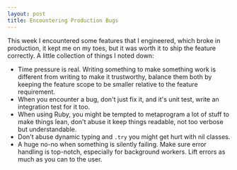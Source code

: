 ```yaml
---
layout: post
title: Encountering Production Bugs
---
```


This week I encountered some features that I engineered, which broke in production, it kept me on my toes, but it was worth it to ship the feature correctly. A little collection of things I noted down:

- Time pressure is real. Writing something to make something work is different from writing to make it trustworthy, balance them both by keeping the feature scope to be smaller relative to the feature requirement.
- When you encounter a bug, don't just fix it, and it's unit test, write an integration test for it too.
- When using Ruby, you might be tempted to metaprogram a lot of stuff to make things lean, don't abuse it keep things readable, not too verbose but understandable.
- Don't abuse dynamic typing and `.try` you might get hurt with nil classes.
- A huge no-no when something is silently failing. Make sure error handling is top-notch, especially for background workers. Lift errors as much as you can to the user.
